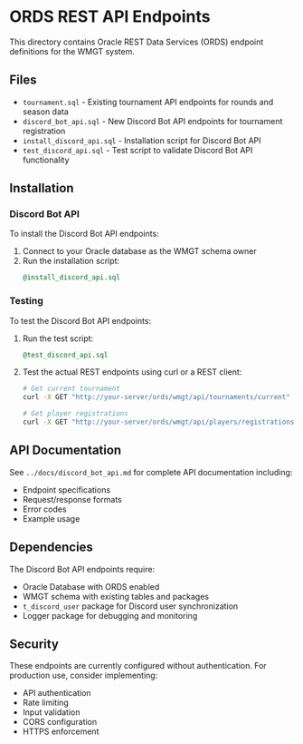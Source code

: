 # ORDS REST API Endpoints

This directory contains Oracle REST Data Services (ORDS) endpoint definitions for the WMGT system.

## Files

- `tournament.sql` - Existing tournament API endpoints for rounds and season data
- `discord_bot_api.sql` - New Discord Bot API endpoints for tournament registration
- `install_discord_api.sql` - Installation script for Discord Bot API
- `test_discord_api.sql` - Test script to validate Discord Bot API functionality

## Installation

### Discord Bot API

To install the Discord Bot API endpoints:

1. Connect to your Oracle database as the WMGT schema owner
2. Run the installation script:
   ```sql
   @install_discord_api.sql
   ```

### Testing

To test the Discord Bot API endpoints:

1. Run the test script:
   ```sql
   @test_discord_api.sql
   ```

2. Test the actual REST endpoints using curl or a REST client:
   ```bash
   # Get current tournament
   curl -X GET "http://your-server/ords/wmgt/api/tournaments/current"
   
   # Get player registrations
   curl -X GET "http://your-server/ords/wmgt/api/players/registrations/123456789"
   ```

## API Documentation

See `../docs/discord_bot_api.md` for complete API documentation including:
- Endpoint specifications
- Request/response formats
- Error codes
- Example usage

## Dependencies

The Discord Bot API endpoints require:
- Oracle Database with ORDS enabled
- WMGT schema with existing tables and packages
- `t_discord_user` package for Discord user synchronization
- Logger package for debugging and monitoring

## Security

These endpoints are currently configured without authentication. For production use, consider implementing:
- API authentication
- Rate limiting
- Input validation
- CORS configuration
- HTTPS enforcement